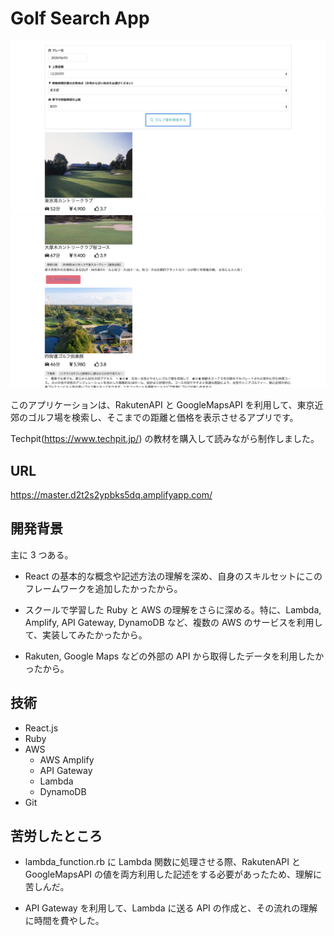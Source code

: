 # Golf Search App

<p align="center">
    <img src='./images/golf-image1.png' alt='golf search'>
    <img src='./images/golf-image2.png' alt='golf result'>
</p>
このアプリケーションは、RakutenAPI と GoogleMapsAPI を利用して、東京近郊のゴルフ場を検索し、そこまでの距離と価格を表示させるアプリです。

Techpit(https://www.techpit.jp/)
の教材を購入して読みながら制作しました。

## URL

https://master.d2t2s2ypbks5dq.amplifyapp.com/

## 開発背景

主に 3 つある。

- React の基本的な概念や記述方法の理解を深め、自身のスキルセットにこのフレームワークを追加したかったから。

- スクールで学習した Ruby と AWS の理解をさらに深める。特に、Lambda, Amplify, API Gateway, DynamoDB など、複数の AWS のサービスを利用して、実装してみたかったから。

- Rakuten, Google Maps などの外部の API から取得したデータを利用したかったから。

## 技術

- React.js
- Ruby
- AWS
  - AWS Amplify
  - API Gateway
  - Lambda
  - DynamoDB
- Git

## 苦労したところ

- lambda_function.rb に Lambda 関数に処理させる際、RakutenAPI と GoogleMapsAPI の値を両方利用した記述をする必要があったため、理解に苦しんだ。

- API Gateway を利用して、Lambda に送る API の作成と、その流れの理解に時間を費やした。
